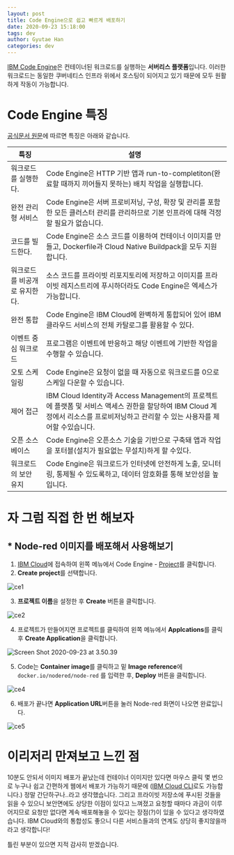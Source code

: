 ```yaml
---
layout: post
title: Code Engine으로 쉽고 빠르게 배포하기
date: 2020-09-23 15:18:00
tags: dev
author: Gyutae Han
categories: dev
---
```


[IBM Code Engine](https://cloud.ibm.com/docs/codeengine?topic=codeengine-getting-started)은 컨테이너된 워크로드를 실행하는 **서버리스 플랫폼**입니다. 이러한 워크로드는 동일한 쿠버네티스 인프라 위에서 호스팅이 되어지고 있기 때문에 모두 원활하게 작동이 가능합니다.



# Code Engine 특징

[공식문서 원문](https://cloud.ibm.com/docs/codeengine?topic=codeengine-about)에 따르면 특징은 아래와 같습니다.

| 특징                          | 설명                                                         |
| ----------------------------- | ------------------------------------------------------------ |
| 워크로드를 실행한다.          | Code Engine은 HTTP 기반 앱과 run-to-completiton(완료할 때까지 끼어들지 못하는) 배치 작업을 실행합니다. |
| 완전 관리형 서비스            | Code Engine은 서버 프로비저닝, 구성, 확장 및 관리를 포함한 모든 클러스터 관리를 관리하므로 기본 인프라에 대해 걱정할 필요가 없습니다. |
| 코드를 빌드한다.              | Code Engine은 소스 코드를 이용하여 컨테이너 이미지를 만들고, Dockerfile과 Cloud Native Buildpack을 모두 지원합니다. |
| 워크로드를 비공개로 유지한다. | 소스 코드를 프라이빗 리포지토리에 저장하고 이미지를 프라이빗 레지스트리에 푸시하더라도 Code Engine은 엑세스가 가능합니다. |
| 완전 통합                     | Code Engine은 IBM Cloud에 완벽하게 통합되어 있어 IBM 클라우드 서비스의 전체 카탈로그를 활용할 수 있다. |
| 이벤트 중심 워크로드          | 프로그램은 이벤트에 반응하고 해당 이벤트에 기반한 작업을 수행할 수 있습니다. |
| 오토 스케일링                 | Code Engine은 요청이 없을 때 자동으로 워크로드를 0으로 스케일 다운할 수 있습니다. |
| 제어 접근                     | IBM Cloud Identity과 Access Management의 프로젝트에 플랫폼 및 서비스 액세스 권한을 할당하여 IBM Cloud 계정에서 리소스를 프로비저닝하고 관리할 수 있는 사용자를 제어할 수있습니다. |
| 오픈 소스 베이스              | Code Engine은 오픈소스 기술을 기반으로 구축돼 앱과 작업을 포터블(설치가 필요없는 무설치)하게 할 수있다. |
| 워크로드의 보안 유지          | Code Engine은 워크로드가 인터넷에 안전하게 노출, 모니터링, 통제될 수 있도록하고, 데이터 암호화를 통해 보안성을 높입니다. |



# 자 그럼 직접 한 번 해보자



## * Node-red 이미지를 배포해서 사용해보기

1. [IBM Cloud](https://cloud.ibm.com)에 접속하여 왼쪽 메뉴에서 Code Engine - [Project](https://cloud.ibm.com/codeengine/projects)를 클릭합니다.
2. **Create project**를 선택합니다.

![ce1](/Users/hangyutae/Desktop/ce1.png)

3. **프로젝트 이름**을 설정한 후 **Create** 버튼을 클릭합니다.

![ce2](/Users/hangyutae/Desktop/ce2.png)

4. 프로젝트가 만들어지면 프로젝트를 클릭하여 왼쪽 메뉴에서 **Applcations**를 클릭 후 **Create Application**을 클릭합니다.

![Screen Shot 2020-09-23 at 3.50.39](/Users/hangyutae/Desktop/ce3.png)

5. Code는 **Container image**를 클릭하고 밑 **Image reference**에 `docker.io/nodered/node-red` 를 입력한 후, **Deploy** 버튼을 클릭합니다.

![ce4](/Users/hangyutae/Desktop/ce4.png)

6. 배포가 끝나면 **Application URL**버튼을 눌러 Node-red 화면이 나오면 완료입니다.

![ce5](/Users/hangyutae/Desktop/ce5.png)



# 이리저리 만져보고 느낀 점

10분도 안되서 이미지 배포가 끝났는데 컨테이너 이미지만 있다면 마우스 클릭 몇 번으로 누구나 쉽고 간편하게 웹에서 배포가 가능하기 때문에 ([IBM Cloud CLI](https://cloud.ibm.com/docs/codeengine?topic=codeengine-kn-install-cli)로도 가능합니다.) 정말 간단하구나..라고 생각했습니다. 그리고 프라이빗 저장소에 푸시된 것들을 읽을 수 있으니 보안면에도 상당한 이점이 있다고 느껴졌고 요청할 때마다 과금이 이루어지므로 요청만 없다면 계속 배포해놓을 수 있다는 장점(?)이 있을 수 있다고 생각하였습니다. IBM Cloud와의 통합성도 좋으니 다른 서비스들과의 연계도 상당히 좋지않을까라고 생각합니다!







틀린 부분이 있으면 지적 감사히 받겠습니다.